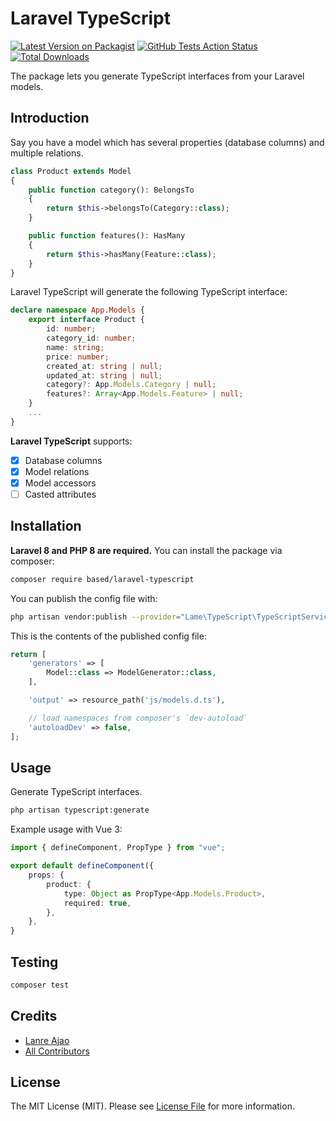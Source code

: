 # Laravel TypeScript

[![Latest Version on Packagist](https://img.shields.io/packagist/v/lanre/laravel-typescript.svg?style=flat-square)](https://packagist.org/packages/lanre/laravel-typescript)
[![GitHub Tests Action Status](https://img.shields.io/github/workflow/status/oplanre/laravel-typescript/run-tests?label=tests)](https://github.com/oplanre/laravel-typescript/actions?query=workflow%3Arun-tests+branch%3Amain)
[![Total Downloads](https://img.shields.io/packagist/dt/lanre/laravel-typescript.svg?style=flat-square)](https://packagist.org/packages/lanre/laravel-typescript)

The package lets you generate TypeScript interfaces from your Laravel models.

## Introduction

Say you have a model which has several properties (database columns) and multiple relations.

```php
class Product extends Model
{
    public function category(): BelongsTo
    {
        return $this->belongsTo(Category::class);
    }

    public function features(): HasMany
    {
        return $this->hasMany(Feature::class);
    }
}
```

Laravel TypeScript will generate the following TypeScript interface:

```typescript
declare namespace App.Models {
    export interface Product {
        id: number;
        category_id: number;
        name: string;
        price: number;
        created_at: string | null;
        updated_at: string | null;
        category?: App.Models.Category | null;
        features?: Array<App.Models.Feature> | null;
    }
    ...
}
```

**Laravel TypeScript** supports:

-   [x] Database columns
-   [x] Model relations
-   [x] Model accessors
-   [ ] Casted attributes

## Installation

**Laravel 8 and PHP 8 are required.**
You can install the package via composer:

```bash
composer require based/laravel-typescript
```

You can publish the config file with:

```bash
php artisan vendor:publish --provider="Lame\TypeScript\TypeScriptServiceProvider" --tag="typescript-config"
```

This is the contents of the published config file:

```php
return [
    'generators' => [
        Model::class => ModelGenerator::class,
    ],

    'output' => resource_path('js/models.d.ts'),

    // load namespaces from composer's `dev-autoload`
    'autoloadDev' => false,
];

```

## Usage

Generate TypeScript interfaces.

```bash
php artisan typescript:generate
```

Example usage with Vue 3:

```typescript
import { defineComponent, PropType } from "vue";

export default defineComponent({
    props: {
        product: {
            type: Object as PropType<App.Models.Product>,
            required: true,
        },
    },
}
```

## Testing

```bash
composer test
```

## Credits

-   [Lanre Ajao](https://github.com/oplanre)
-   [All Contributors](../../contributors)

## License

The MIT License (MIT). Please see [License File](LICENSE.md) for more information.
